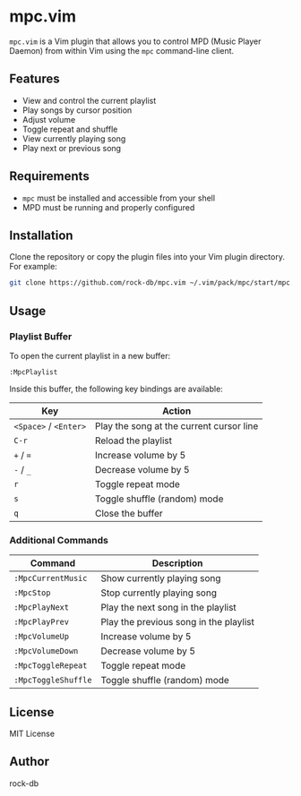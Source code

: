 # mpc.vim

`mpc.vim` is a Vim plugin that allows you to control MPD (Music Player Daemon) from within Vim using the `mpc` command-line client.

## Features

- View and control the current playlist
- Play songs by cursor position
- Adjust volume
- Toggle repeat and shuffle
- View currently playing song
- Play next or previous song

## Requirements

- `mpc` must be installed and accessible from your shell
- MPD must be running and properly configured

## Installation

Clone the repository or copy the plugin files into your Vim plugin directory. For example:

```sh
git clone https://github.com/rock-db/mpc.vim ~/.vim/pack/mpc/start/mpc.vim
````

## Usage

### Playlist Buffer

To open the current playlist in a new buffer:

```vim
:MpcPlaylist
```

Inside this buffer, the following key bindings are available:

| Key                   | Action                                   |
| --------------------- | ---------------------------------------- |
| `<Space>` / `<Enter>` | Play the song at the current cursor line |
| `C-r`                 | Reload the playlist                      |
| `+` / `=`             | Increase volume by 5                     |
| `-` / `_`             | Decrease volume by 5                     |
| `r`                   | Toggle repeat mode                       |
| `s`                   | Toggle shuffle (random) mode             |
| `q`                   | Close the buffer                         |

### Additional Commands

| Command             | Description                            |
| ------------------- | -------------------------------------- |
| `:MpcCurrentMusic`  | Show currently playing song            |
| `:MpcStop`          | Stop currently playing song            |
| `:MpcPlayNext`      | Play the next song in the playlist     |
| `:MpcPlayPrev`      | Play the previous song in the playlist |
| `:MpcVolumeUp`      | Increase volume by 5                   |
| `:MpcVolumeDown`    | Decrease volume by 5                   |
| `:MpcToggleRepeat`  | Toggle repeat mode                     |
| `:MpcToggleShuffle` | Toggle shuffle (random) mode           |

## License

MIT License

## Author

rock-db

